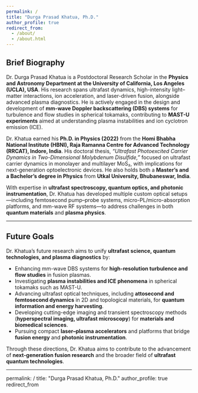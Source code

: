```yaml
---
permalink: /
title: "Durga Prasad Khatua, Ph.D."
author_profile: true
redirect_from: 
  - /about/
  - /about.html
---
```


## Brief Biography

Dr. Durga Prasad Khatua is a Postdoctoral Research Scholar in the **Physics and Astronomy Department at the University of California, Los Angeles (UCLA), USA**. His research spans ultrafast dynamics, high-intensity light–matter interactions, ion acceleration, and laser-driven fusion, alongside advanced plasma diagnostics. He is actively engaged in the design and development of **mm-wave Doppler backscattering (DBS) systems** for turbulence and flow studies in spherical tokamaks, contributing to **MAST-U experiments** aimed at understanding plasma instabilities and ion cyclotron emission (ICE).

Dr. Khatua earned his **Ph.D. in Physics (2022)** from the **Homi Bhabha National Institute (HBNI), Raja Ramanna Centre for Advanced Technology (RRCAT), Indore, India**. His doctoral thesis, *“Ultrafast Photoexcited Carrier Dynamics in Two-Dimensional Molybdenum Disulfide,”* focused on ultrafast carrier dynamics in monolayer and multilayer MoS₂, with implications for next-generation optoelectronic devices. He also holds both a **Master’s and a Bachelor’s degree in Physics** from **Utkal University, Bhubaneswar, India**.

With expertise in **ultrafast spectroscopy, quantum optics, and photonic instrumentation**, Dr. Khatua has developed multiple custom optical setups—including femtosecond pump–probe systems, micro-PL/micro-absorption platforms, and mm-wave RF systems—to address challenges in both **quantum materials** and **plasma physics**.

---

## Future Goals

Dr. Khatua’s future research aims to unify **ultrafast science, quantum technologies, and plasma diagnostics** by:  

- Enhancing mm-wave DBS systems for **high-resolution turbulence and flow studies** in fusion plasmas.  
- Investigating **plasma instabilities and ICE phenomena** in spherical tokamaks such as MAST-U.  
- Advancing ultrafast optical techniques, including **attosecond and femtosecond dynamics** in 2D and topological materials, for **quantum information and energy harvesting**.  
- Developing cutting-edge imaging and transient spectroscopy methods (**hyperspectral imaging, ultrafast microscopy**) for **materials and biomedical sciences**.  
- Pursuing compact **laser–plasma accelerators** and platforms that bridge **fusion energy** and **photonic instrumentation**.  

Through these directions, Dr. Khatua aims to contribute to the advancement of **next-generation fusion research** and the broader field of **ultrafast quantum technologies**.

---
permalink: /
title: "Durga Prasad Khatua, Ph.D."
author_profile: true
redirect_from
